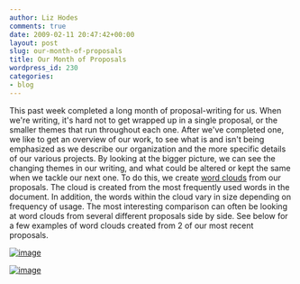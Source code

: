 ```yaml
---
author: Liz Hodes
comments: true
date: 2009-02-11 20:47:42+00:00
layout: post
slug: our-month-of-proposals
title: Our Month of Proposals
wordpress_id: 230
categories:
- blog
---
```


This past week completed a long month of proposal-writing for us. When we're writing, it's hard not to get wrapped up in a single proposal, or the smaller themes that run throughout each one. After we've completed one, we like to get an overview of our work, to see what is and isn't being emphasized as we describe our organization and the more specific details of our various projects. By looking at the bigger picture, we can see the changing themes in our writing, and what could be altered or kept the same when we tackle our next one. To do this, we create [word clouds](http://www.wordle.net/) from our proposals. The cloud is created from the most frequently used words in the document. In addition, the words within the cloud vary in size depending on frequency of usage. The most interesting comparison can often be looking at word clouds from several different proposals side by side. See below for a few examples of word clouds created from 2 of our most recent proposals.


[![image](https://s3.amazonaws.com/digidem-www/wp-content/uploads/2009/02/wordle-12-300x231.jpg)](https://s3.amazonaws.com/digidem-www/wp-content/uploads/2009/02/wordle-12.jpg)




[![image](https://s3.amazonaws.com/digidem-www/wp-content/uploads/2009/02/wordle-3-300x231.jpg)](https://s3.amazonaws.com/digidem-www/wp-content/uploads/2009/02/wordle-3.jpg)





[
](https://s3.amazonaws.com/digidem-www/wp-content/uploads/2009/02/ned-wordle.jpg)

